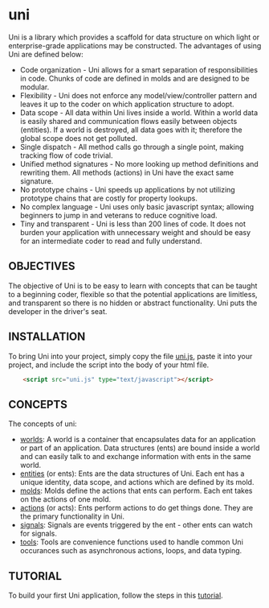 # uni

Uni is a library which provides a scaffold for data structure on which light or enterprise-grade applications may be constructed. The advantages of using Uni are defined below:

- Code organization - Uni allows for a smart separation of responsibilities in code. Chunks of code are defined in molds and are designed to be modular.
- Flexibility - Uni does not enforce any model/view/controller pattern and leaves it up to the coder on which application structure to adopt.
- Data scope - All data within Uni lives inside a world. Within a world data is easily shared and communication flows easily between objects (entities). If a world is destroyed, all data goes with it; therefore the global scope does not get polluted.
- Single dispatch - All method calls go through a single point, making tracking flow of code trivial.
- Unified method signatures - No more looking up method definitions and rewriting them. All methods (actions) in Uni have the exact same signature.
- No prototype chains - Uni speeds up applications by not utilizing prototype chains that are costly for property lookups.
- No complex language - Uni uses only basic javascript syntax; allowing beginners to jump in and veterans to reduce cognitive load.
- Tiny and transparent - Uni is less than 200 lines of code. It does not burden your application with unnecessary weight and should be easy for an intermediate coder to read and fully understand.

## OBJECTIVES

The objective of Uni is to be easy to learn with concepts that can be taught to a beginning coder, flexible so that the potential applications are limitless, and transparent so there is no hidden or abstract functionality. Uni puts the developer in the driver's seat.

## INSTALLATION

To bring Uni into your project, simply copy the file [uni.js](dist/uni.js), paste it into your project, and include the script into the body of your html file.

``` html
	<script src="uni.js" type="text/javascript"></script>
```

## CONCEPTS

The concepts of uni:
- [worlds](docs/worlds.md): A world is a container that encapsulates data for an application or part of an application. Data structures (ents) are bound inside a world and can easily talk to and exchange information with ents in the same world.
- [entities](docs/ents.md) (or ents): Ents are the data structures of Uni. Each ent has a unique identity, data scope, and actions which are defined by its mold.
- [molds](docs/molds.md): Molds define the actions that ents can perform. Each ent takes on the actions of one mold.
- [actions](docs/actions.md) (or acts): Ents perform actions to do get things done. They are the primary functionality in Uni.
- [signals](docs/signals.md): Signals are events triggered by the ent - other ents can watch for signals.
- [tools](docs/tools.md): Tools are convenience functions used to handle common Uni occurances such as asynchronous actions, loops, and data typing. 

## TUTORIAL

To build your first Uni application, follow the steps in this [tutorial](docs/tutorial.md).
